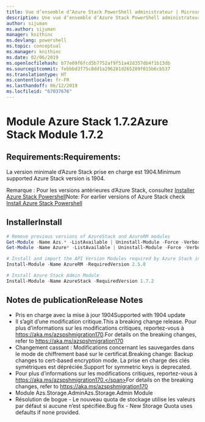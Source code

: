 ```yaml
---
title: Vue d’ensemble d’Azure Stack PowerShell administrateur | Microsoft Docs
description: Une vue d’ensemble d’Azure Stack PowerShell administrateur avec des instructions sur les procédures d’installation et de configuration.
author: sijuman
ms.author: sijuman
manager: knithinc
ms.devlang: powershell
ms.topic: conceptual
ms.manager: knithinc
ms.date: 02/06/2019
ms.openlocfilehash: b77e09f6fcd5b7752af9f51a42d357db4f1b13db
ms.sourcegitcommit: febbbd3f75c8dd1a296281d265289f015b6cb537
ms.translationtype: HT
ms.contentlocale: fr-FR
ms.lasthandoff: 06/12/2019
ms.locfileid: "67037676"
---
```

# <a name="azure-stack-module-172"></a><span data-ttu-id="22c2a-103">Module Azure Stack 1.7.2</span><span class="sxs-lookup"><span data-stu-id="22c2a-103">Azure Stack Module 1.7.2</span></span>

## <a name="requirements"></a><span data-ttu-id="22c2a-104">Requirements:</span><span class="sxs-lookup"><span data-stu-id="22c2a-104">Requirements:</span></span>

<span data-ttu-id="22c2a-105">La version minimale d’Azure Stack prise en charge est 1904.</span><span class="sxs-lookup"><span data-stu-id="22c2a-105">Minimum supported Azure Stack version is 1904.</span></span>

<span data-ttu-id="22c2a-106">Remarque : Pour les versions antérieures d’Azure Stack, consultez [Installer Azure Stack Powershell](https://docs.microsoft.com/en-us/azure/azure-stack/azure-stack-powershell-install#install-azure-stack-powershell)</span><span class="sxs-lookup"><span data-stu-id="22c2a-106">Note: For earlier versions of Azure Stack check [Install Azure Stack Powershell](https://docs.microsoft.com/en-us/azure/azure-stack/azure-stack-powershell-install#install-azure-stack-powershell)</span></span>

## <a name="install"></a><span data-ttu-id="22c2a-107">Installer</span><span class="sxs-lookup"><span data-stu-id="22c2a-107">Install</span></span>

```powershell
# Remove previous versions of AzureStack and AzureRM modules
Get-Module -Name Azs.* -ListAvailable | Uninstall-Module -Force -Verbose
Get-Module -Name Azure* -ListAvailable | Uninstall-Module -Force -Verbose

# Install and import the API Version Modules required by Azure Stack into the current PowerShell session.
Install-Module -Name AzureRM -RequiredVersion 2.5.0

# Install Azure Stack Admin Module
Install-Module -Name AzureStack -RequiredVersion 1.7.2
```

## <a name="release-notes"></a><span data-ttu-id="22c2a-108">Notes de publication</span><span class="sxs-lookup"><span data-stu-id="22c2a-108">Release Notes</span></span>

* <span data-ttu-id="22c2a-109">Pris en charge avec la mise à jour 1904</span><span class="sxs-lookup"><span data-stu-id="22c2a-109">Supported with 1904 update</span></span>
* <span data-ttu-id="22c2a-110">Il s’agit d’une modification critique.</span><span class="sxs-lookup"><span data-stu-id="22c2a-110">This a breaking change release.</span></span> <span data-ttu-id="22c2a-111">Pour plus d’informations sur les modifications critiques, reportez-vous à <https://aka.ms/azspshmigration170>.</span><span class="sxs-lookup"><span data-stu-id="22c2a-111">For details on the breaking changes, refer to <https://aka.ms/azspshmigration170></span></span>
* <span data-ttu-id="22c2a-112">Changement cassant : Modifications concernant les sauvegardes dans le mode de chiffrement basé sur le certificat.</span><span class="sxs-lookup"><span data-stu-id="22c2a-112">Breaking change: Backup changes to cert-based encryption mode.</span></span> <span data-ttu-id="22c2a-113">La prise en charge des clés symétriques est dépréciée.</span><span class="sxs-lookup"><span data-stu-id="22c2a-113">Support for symmetric keys is deprecated.</span></span>
* <span data-ttu-id="22c2a-114">Pour plus d’informations sur les modifications critiques, reportez-vous à https://aka.ms/azspshmigration170.</span><span class="sxs-lookup"><span data-stu-id="22c2a-114">For details on the breaking changes, refer to https://aka.ms/azspshmigration170</span></span>
* <span data-ttu-id="22c2a-115">Module Azs.Storage.Admin</span><span class="sxs-lookup"><span data-stu-id="22c2a-115">Azs.Storage.Admin Module</span></span> 
* <span data-ttu-id="22c2a-116">Résolution de bogue - Le nouveau quota de stockage utilise les valeurs par défaut si aucune n’est spécifiée.</span><span class="sxs-lookup"><span data-stu-id="22c2a-116">Bug fix - New Storage Quota uses defaults if none provided.</span></span>
